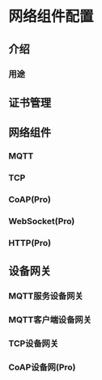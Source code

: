 # 网络组件配置

## 介绍

### 用途

## 证书管理

## 网络组件

### MQTT

### TCP

### CoAP(Pro)

### WebSocket(Pro)

### HTTP(Pro)

## 设备网关

### MQTT服务设备网关

### MQTT客户端设备网关

### TCP设备网关

### CoAP设备网(Pro)

